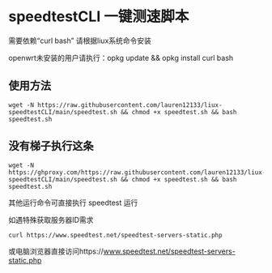 # speedtestCLI 一键测速脚本



需要依赖“curl bash”
请根据liux系统命令安装

openwrt未安装的用户请执行：opkg update && opkg install curl bash

## 使用方法

```shell
wget -N https://raw.githubusercontent.com/lauren12133/liux-speedtestCLI/main/speedtest.sh && chmod +x speedtest.sh && bash speedtest.sh
```
## 没有梯子执行这条
```shell
wget -N https://ghproxy.com/https://raw.githubusercontent.com/lauren12133/liux-speedtestCLI/main/speedtest.sh && chmod +x speedtest.sh && bash speedtest.sh
```

其他运行命令可直接执行 speedtest 运行


如遇特殊获取服务器ID需求
```shell
curl https://www.speedtest.net/speedtest-servers-static.php
```
或电脑浏览器直接访问https://www.speedtest.net/speedtest-servers-static.php
